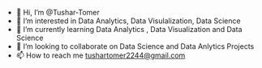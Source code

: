 - 👋 Hi, I’m @Tushar-Tomer
- 👀 I’m interested in Data Analytics, Data Visulalization, Data Science
- 🌱 I’m currently learning Data Analytics , Data Visualization and Data Science
- 💞️ I’m looking to collaborate on Data Science and Data Anlytics Projects
- 📫 How to reach me tushartomer2244@gmail.com

<!---
Tushar-Tomer/Tushar-Tomer is a ✨ special ✨ repository because its `README.md` (this file) appears on your GitHub profile.
You can click the Preview link to take a look at your changes.
--->
